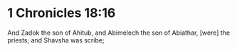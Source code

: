 # 1 Chronicles 18:16

And Zadok the son of Ahitub, and Abimelech the son of Abiathar, [were] the priests; and Shavsha was scribe;